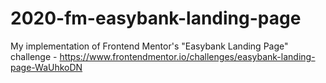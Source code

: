 # 2020-fm-easybank-landing-page
My implementation of Frontend Mentor's "Easybank Landing Page" challenge - https://www.frontendmentor.io/challenges/easybank-landing-page-WaUhkoDN
